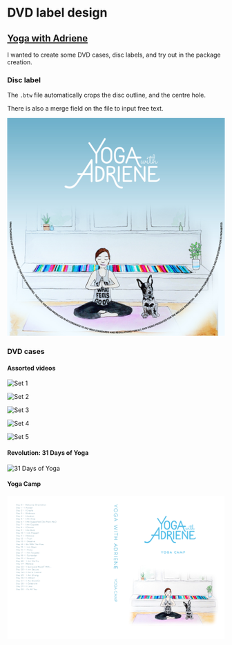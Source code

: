 # DVD label design

## [Yoga with Adriene](https://www.youtube.com/user/yogawithadriene)

I wanted to create some DVD cases, disc labels, and try out in the package creation.

### Disc label

The `.btw` file automatically crops the disc outline, and the centre hole.

There is also a merge field on the file to input free text.

![Disc label](disc-label/image.jpg)

### DVD cases

#### Assorted videos

![Set 1](case-covers/assorted-videos/set1.jpg)

![Set 2](case-covers/assorted-videos/set2.jpg)

![Set 3](case-covers/assorted-videos/set3.jpg)

![Set 4](case-covers/assorted-videos/set4.jpg)

![Set 5](case-covers/assorted-videos/set5.jpg)

#### Revolution: 31 Days of Yoga

![31 Days of Yoga](case-covers/revolution-31-days-of-yoga/image.jpg)

#### Yoga Camp

![Yoga Camp](case-covers/yoga-camp/image.jpg)
